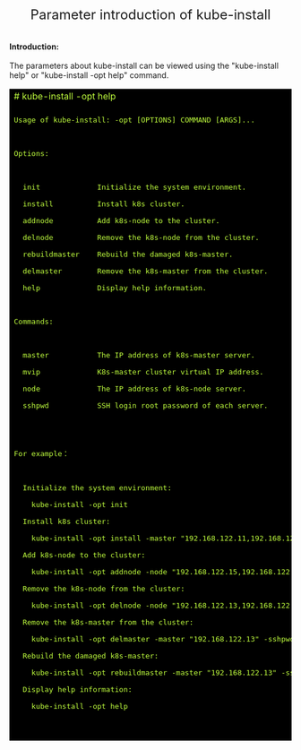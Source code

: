 <center><font size=5>Parameter introduction of kube-install</font></center><br>
<br>
<b>Introduction:</b><br>
<br>
The parameters about kube-install can be viewed using the "kube-install help" or "kube-install -opt help" command. <br>
<table width=100%>
<tr><td bgcolor=#000000><font color=#C0FF3E># kube-install -opt help</font></td></tr>
<tr><td bgcolor=#000000></td></tr>
<tr><td bgcolor=#000000><font color=#C0FF3E>
<pre>
Usage of kube-install: -opt [OPTIONS] COMMAND [ARGS]...<br>
<br>
Options: <br>
<br>
  init             Initialize the system environment.<br>
  install          Install k8s cluster.<br>
  addnode          Add k8s-node to the cluster.<br>
  delnode          Remove the k8s-node from the cluster.<br>
  rebuildmaster    Rebuild the damaged k8s-master.<br>
  delmaster        Remove the k8s-master from the cluster.<br>
  help             Display help information.<br>
<br>
Commands:<br>
<br>
  master           The IP address of k8s-master server.<br>
  mvip             K8s-master cluster virtual IP address.<br>
  node             The IP address of k8s-node server.<br>
  sshpwd           SSH login root password of each server.<br>
 </pre>
</font></td></tr>
<tr><td bgcolor=#000000></td></tr>
<tr><td bgcolor=#000000><font color=#C0FF3E>
<pre>
For example：<br>
<br>
  Initialize the system environment:<br>
    kube-install -opt init<br>
  Install k8s cluster:<br>
    kube-install -opt install -master "192.168.122.11,192.168.122.12,192.168.122.13" -node "192.168.122.11,192.168.122.12,192.168.122.13,192.168.122.14" -mvip "192.168.122.100" -sshpwd "cloudnativer"<br>
  Add k8s-node to the cluster:<br>
    kube-install -opt addnode -node "192.168.122.15,192.168.122.16" -sshpwd "cloudnativer"<br>
  Remove the k8s-node from the cluster:<br>
    kube-install -opt delnode -node "192.168.122.13,192.168.122.15" -sshpwd "cloudnativer"<br>
  Remove the k8s-master from the cluster:<br>
    kube-install -opt delmaster -master "192.168.122.13" -sshpwd "cloudnativer"<br>
  Rebuild the damaged k8s-master:<br>
    kube-install -opt rebuildmaster -master "192.168.122.13" -sshpwd "cloudnativer"<br>
  Display help information:<br>
    kube-install -opt help<br>
  </pre>
</font></td></tr>
<tr><td bgcolor=#000000></td></tr>
</table>
<br>
<br>
<br>


